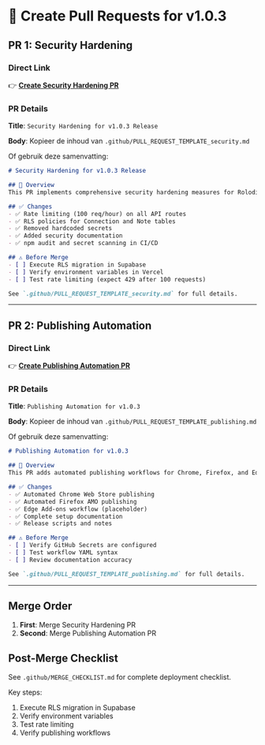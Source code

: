 # 🚀 Create Pull Requests for v1.0.3

## PR 1: Security Hardening

### Direct Link
👉 **[Create Security Hardening PR](https://github.com/thijsmat/rolodink/compare/main...feature/security-hardening)**

### PR Details
**Title**: `Security Hardening for v1.0.3 Release`

**Body**: Kopieer de inhoud van `.github/PULL_REQUEST_TEMPLATE_security.md`

Of gebruik deze samenvatting:

```markdown
# Security Hardening for v1.0.3 Release

## 🎯 Overview
This PR implements comprehensive security hardening measures for Rolodink.

## ✅ Changes
- ✅ Rate limiting (100 req/hour) on all API routes
- ✅ RLS policies for Connection and Note tables
- ✅ Removed hardcoded secrets
- ✅ Added security documentation
- ✅ npm audit and secret scanning in CI/CD

## ⚠️ Before Merge
- [ ] Execute RLS migration in Supabase
- [ ] Verify environment variables in Vercel
- [ ] Test rate limiting (expect 429 after 100 requests)

See `.github/PULL_REQUEST_TEMPLATE_security.md` for full details.
```

---

## PR 2: Publishing Automation

### Direct Link
👉 **[Create Publishing Automation PR](https://github.com/thijsmat/rolodink/compare/main...feature/publishing-automation)**

### PR Details
**Title**: `Publishing Automation for v1.0.3`

**Body**: Kopieer de inhoud van `.github/PULL_REQUEST_TEMPLATE_publishing.md`

Of gebruik deze samenvatting:

```markdown
# Publishing Automation for v1.0.3

## 🎯 Overview
This PR adds automated publishing workflows for Chrome, Firefox, and Edge.

## ✅ Changes
- ✅ Automated Chrome Web Store publishing
- ✅ Automated Firefox AMO publishing
- ✅ Edge Add-ons workflow (placeholder)
- ✅ Complete setup documentation
- ✅ Release scripts and notes

## ⚠️ Before Merge
- [ ] Verify GitHub Secrets are configured
- [ ] Test workflow YAML syntax
- [ ] Review documentation accuracy

See `.github/PULL_REQUEST_TEMPLATE_publishing.md` for full details.
```

---

## Merge Order

1. **First**: Merge Security Hardening PR
2. **Second**: Merge Publishing Automation PR

## Post-Merge Checklist

See `.github/MERGE_CHECKLIST.md` for complete deployment checklist.

Key steps:
1. Execute RLS migration in Supabase
2. Verify environment variables
3. Test rate limiting
4. Verify publishing workflows

